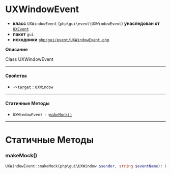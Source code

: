 # UXWindowEvent

- **класс** `UXWindowEvent` (`php\gui\event\UXWindowEvent`) **унаследован от** [`UXEvent`](https://github.com/jphp-compiler/jphp/blob/master/exts/jphp-gui-ext/api-docs/classes/php/gui/event/UXEvent.ru.md)
- **пакет** `gui`
- **исходники** [`php/gui/event/UXWindowEvent.php`](./src/main/resources/JPHP-INF/sdk/php/gui/event/UXWindowEvent.php)

**Описание**

Class UXWindowEvent

---

#### Свойства

- `->`[`target`](#prop-target) : `UXWindow`

---

#### Статичные Методы

- `UXWindowEvent ::`[`makeMock()`](#method-makemock)

---
# Статичные Методы

<a name="method-makemock"></a>

### makeMock()
```php
UXWindowEvent::makeMock(php\gui\UXWindow $sender, string $eventName): UXWindowEvent
```